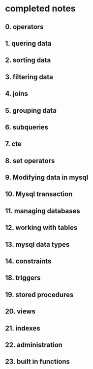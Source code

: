 # completed notes

## 0. operators

## 1. quering data

## 2. sorting data

## 3. filtering data

## 4. joins

## 5. grouping data

## 6. subqueries

## 7. cte

## 8. set operators

## 9. Modifying data in mysql

## 10. Mysql transaction

## 11. managing databases

## 12. working with tables

## 13. mysql data types

## 14. constraints

## 18. triggers

## 19. stored procedures

## 20. views

## 21. indexes

## 22. administration

## 23. built in functions
